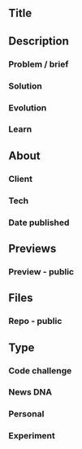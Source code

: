 ## Title



## Description
  ### Problem / brief

  ### Solution

  ### Evolution
  ### Learn


## About
  ### Client

  ### Tech

  ### Date published


## Previews
  ### Preview - public
## Files
  ### Repo - public


## Type
  ### Code challenge
  ### News DNA
  ### Personal
  ### Experiment